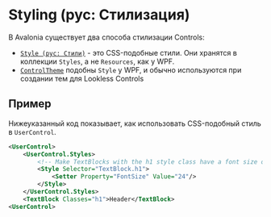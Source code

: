 # Styling (рус: Стилизация)

В Avalonia существует два способа стилизации Controls:

- [`Style (рус: Стили)`](../../basics/user-interface/styling) - это CSS-подобные стили.
Они хранятся в коллекции `Styles`, а не `Resources`, как у WPF. 
- [`ControlTheme`](../../basics/user-interface/styling/control-themes) подобны `Style` у WPF, 
и обычно используются при создании тем для Lookless Controls

## Пример

Нижеуказанный код показывает, как использовать CSS-подобный стиль в `UserControl`.

```xml
<UserControl>
    <UserControl.Styles>
        <!-- Make TextBlocks with the h1 style class have a font size of 24 points -->
        <Style Selector="TextBlock.h1">
            <Setter Property="FontSize" Value="24"/>
        </Style>
    </UserControl.Styles>
    <TextBlock Classes="h1">Header</TextBlock>
<UserControl>
```

